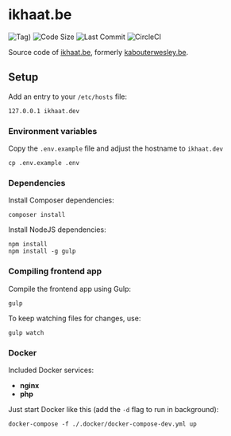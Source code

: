 # ikhaat.be

![Tag)](https://img.shields.io/github/tag/wouterds/ikhaat.be.svg)
![Code Size](https://img.shields.io/github/languages/code-size/wouterds/ikhaat.be.svg)
![Last Commit](https://img.shields.io/github/last-commit/wouterds/ikhaat.be.svg)
![CircleCI](https://circleci.com/gh/wouterds/ikhaat.be.svg?style=shield)

Source code of [ikhaat.be](https://ikhaat.be), formerly [kabouterwesley.be](https://kabouterwesley.be).

## Setup

Add an entry to your `/etc/hosts` file:

```shell
127.0.0.1 ikhaat.dev
```

### Environment variables

Copy the `.env.example` file and adjust the hostname to `ikhaat.dev`

```shell
cp .env.example .env
```

### Dependencies

Install Composer dependencies:

```shell
composer install
```

Install NodeJS dependencies:

```shell
npm install
npm install -g gulp
```

### Compiling frontend app

Compile the frontend app using Gulp:

```shell
gulp
```

To keep watching files for changes, use:

```shell
gulp watch
```

### Docker

Included Docker services:

- **nginx**
- **php**

Just start Docker like this (add the `-d` flag to run in background):

```shell
docker-compose -f ./.docker/docker-compose-dev.yml up
```
